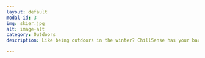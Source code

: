 ```yaml
---
layout: default
modal-id: 3
img: skier.jpg
alt: image-alt
category: Outdoors
description: Like being outdoors in the winter? ChillSense has your back, alerting you if your medication has gotten too cold.

---
```

